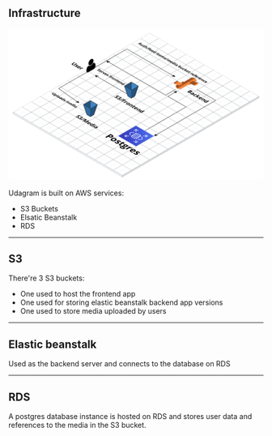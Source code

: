 ## Infrastructure

![Infrastructure](../diagrams/udagram-infrastructure.png)

Udagram is built on AWS services:

- S3 Buckets
- Elsatic Beanstalk
- RDS

---

## S3

There're 3 S3 buckets:

- One used to host the frontend app
- One used for storing elastic beanstalk backend app versions
- One used to store media uploaded by users

---

## Elastic beanstalk

Used as the backend server and connects to the database on RDS

---

## RDS

A postgres database instance is hosted on RDS and stores user data and references to the media in the S3 bucket.
